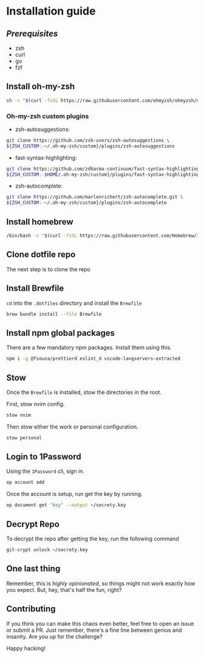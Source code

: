 # Installation guide

## _Prerequisites_

- zsh
- curl
- go
- fzf

## Install oh-my-zsh

```bash
sh -c "$(curl -fsSL https://raw.githubusercontent.com/ohmyzsh/ohmyzsh/master/tools/install.sh)"
```

### Oh-my-zsh custom plugins

- zsh-autosuggestions:

```bash
git clone https://github.com/zsh-users/zsh-autosuggestions \
${ZSH_CUSTOM:-~/.oh-my-zsh/custom}/plugins/zsh-autosuggestions
```

- fast-syntax-highlighting:

```bash
git clone https://github.com/zdharma-continuum/fast-syntax-highlighting.git \
${ZSH_CUSTOM:-$HOME/.oh-my-zsh/custom}/plugins/fast-syntax-highlighting
```

- zsh-autocomplete:

```bash
git clone https://github.com/marlonrichert/zsh-autocomplete.git \
${ZSH_CUSTOM:-~/.oh-my-zsh/custom}/plugins/zsh-autocomplete
```

## Install homebrew

```bash
/bin/bash -c "$(curl -fsSL https://raw.githubusercontent.com/Homebrew/install/HEAD/install.sh)"
```

## Clone dotfile repo

The next step is to clone the repo

## Install Brewfile

`cd` into the `.dotfiles` directory and install the `Brewfile`

```bash
brew bundle install --file Brewfile
```

## Install npm global packages

There are a few mandatory npm packages. Install them using this.

```bash
npm i -g @fsouza/prettierd eslint_d vscode-langservers-extracted
```

## Stow

Once the `Brewfile` is installed, stow the directories in the root.

First, stow nvim config.

```bash
stow nvim
```

Then stow either the work or personal configuration.

```bash
stow personal
```

## Login to 1Password

Using the `1Password` cli, sign in.

```bash
op account add
```

Once the account is setup, run get the key by running.

```bash
op document get "key" --output ~/secrety.key
```

## Decrypt Repo

To decrypt the repo after getting the key, run the following command

```bash
git-crypt unlock ~/secrety.key
```

## One last thing

Remember, this is _highly opinionated_, so things might not work exactly how you
expect. But, hey, that's half the fun, right?

## Contributing

If you think you can make this chaos even better, feel free to open an issue or
submit a PR. Just remember, there's a fine line between genius and insanity.
Are you up for the challenge?

Happy hacking!
